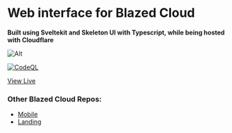 # Web interface for Blazed Cloud

**Built using Sveltekit and Skeleton UI with Typescript, while being hosted with Cloudflare**

![Alt](https://repobeats.axiom.co/api/embed/5bdbdabd448bad539582ec7fec0e0e0ee71edb9d.svg "Repobeats analytics image")

[![CodeQL](https://github.com/TheRedSpy15/blazedcloud-web/actions/workflows/github-code-scanning/codeql/badge.svg)](https://github.com/TheRedSpy15/blazedcloud-web/actions/workflows/github-code-scanning/codeql)

[View Live](https://portal.blazedcloud.com/)

### Other Blazed Cloud Repos:
- [Mobile](https://github.com/TheRedSpy15/blazedcloud)
- [Landing](https://github.com/TheRedSpy15/blazedcloud-landing)
